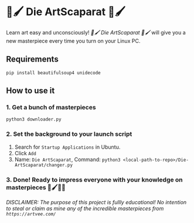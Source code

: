 # 🎨🖌️ Die ArtScaparat 🎨🖌️

Learn art easy and unconsciously! _🎨🖌️ Die ArtScaparat 🎨🖌️_ will give you a new masterpiece every time you turn on your Linux PC.

## Requirements

```
pip install beautifulsoup4 unidecode
```

## How to use it

### 1. Get a bunch of masterpieces

```
python3 downloader.py
```

### 2. Set the background to your launch script

1. Search for `Startup Applications` in Ubuntu.
2. Click `Add`
3. Name: `Die ArtScaparat`, Command: `python3 <local-path-to-repo>/Die-ArtScaparat/changer.py`

### 3. Done! Ready to impress everyone with your knowledge on masterpieces 🎨🖌️👨‍🎨

_DISCLAIMER: The purpose of this project is fullly educational! No intention to steal or claim as mine any of the incredible masterpieces from `https://artvee.com/`_
